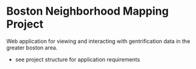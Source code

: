 # Boston Neighborhood Mapping Project
Web application for viewing and interacting with gentrification data in the greater boston area.
- see project structure for application requirements